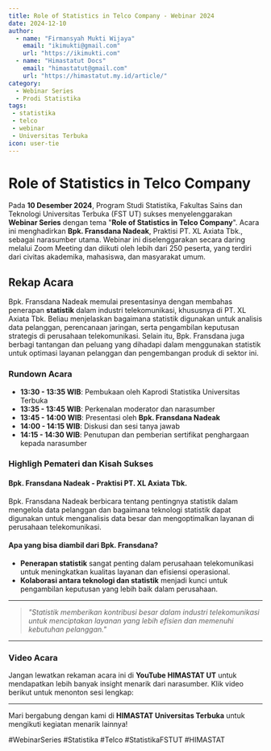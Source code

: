```yaml
--- 
title: Role of Statistics in Telco Company - Webinar 2024
date: 2024-12-10
author:
  - name: "Firmansyah Mukti Wijaya"
    email: "ikimukti@gmail.com"
    url: "https://ikimukti.com"
  - name: "Himastatut Docs"
    email: "himastatut@gmail.com"
    url: "https://himastatut.my.id/article/"
category:
  - Webinar Series
  - Prodi Statistika
tags:
 - statistika
 - telco
 - webinar
 - Universitas Terbuka
icon: user-tie
--- 
```


# Role of Statistics in Telco Company

Pada **10 Desember 2024**, Program Studi Statistika, Fakultas Sains dan Teknologi Universitas Terbuka (FST UT) sukses menyelenggarakan **Webinar Series** dengan tema "**Role of Statistics in Telco Company**". Acara ini menghadirkan **Bpk. Fransdana Nadeak**, Praktisi PT. XL Axiata Tbk., sebagai narasumber utama. Webinar ini diselenggarakan secara daring melalui Zoom Meeting dan diikuti oleh lebih dari 250 peserta, yang terdiri dari civitas akademika, mahasiswa, dan masyarakat umum.

## Rekap Acara

Bpk. Fransdana Nadeak memulai presentasinya dengan membahas penerapan **statistik** dalam industri telekomunikasi, khususnya di PT. XL Axiata Tbk. Beliau menjelaskan bagaimana statistik digunakan untuk analisis data pelanggan, perencanaan jaringan, serta pengambilan keputusan strategis di perusahaan telekomunikasi. Selain itu, Bpk. Fransdana juga berbagi tantangan dan peluang yang dihadapi dalam menggunakan statistik untuk optimasi layanan pelanggan dan pengembangan produk di sektor ini.

### Rundown Acara
- **13:30 - 13:35 WIB**: Pembukaan oleh Kaprodi Statistika Universitas Terbuka
- **13:35 - 13:45 WIB**: Perkenalan moderator dan narasumber
- **13:45 - 14:00 WIB**: Presentasi oleh **Bpk. Fransdana Nadeak**
- **14:00 - 14:15 WIB**: Diskusi dan sesi tanya jawab
- **14:15 - 14:30 WIB**: Penutupan dan pemberian sertifikat penghargaan kepada narasumber

### Highligh Pemateri dan Kisah Sukses

#### **Bpk. Fransdana Nadeak - Praktisi PT. XL Axiata Tbk.**
Bpk. Fransdana Nadeak berbicara tentang pentingnya statistik dalam mengelola data pelanggan dan bagaimana teknologi statistik dapat digunakan untuk menganalisis data besar dan mengoptimalkan layanan di perusahaan telekomunikasi.

#### **Apa yang bisa diambil dari Bpk. Fransdana?**
- **Penerapan statistik** sangat penting dalam perusahaan telekomunikasi untuk meningkatkan kualitas layanan dan efisiensi operasional.
- **Kolaborasi antara teknologi dan statistik** menjadi kunci untuk pengambilan keputusan yang lebih baik dalam perusahaan.

--- 

> *"Statistik memberikan kontribusi besar dalam industri telekomunikasi untuk menciptakan layanan yang lebih efisien dan memenuhi kebutuhan pelanggan."*

--- 

### Video Acara
Jangan lewatkan rekaman acara ini di **YouTube HIMASTAT UT** untuk mendapatkan lebih banyak insight menarik dari narasumber. Klik video berikut untuk menonton sesi lengkap:

<VidStack
  src="youtube/CaqPjKv-ZFE"
  title="Role of Statistics in Telco Company"
  />

--- 

Mari bergabung dengan kami di **HIMASTAT Universitas Terbuka** untuk mengikuti kegiatan menarik lainnya!

#WebinarSeries #Statistika #Telco #StatistikaFSTUT #HIMASTAT


<GitContributors />
<GitChangelog />
